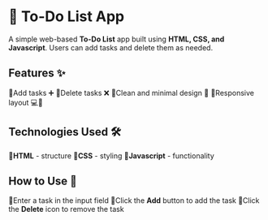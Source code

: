 # 📝 To-Do List App

A simple web-based **To-Do List** app built using **HTML, CSS, and Javascript**.
Users can add tasks and delete them as needed.

## Features ✨
🔹Add tasks ➕
🔹Delete tasks ❌
🔹Clean and minimal design 🎨
🔹Responsive layout 💻📱

## Technologies Used 🛠️
🔹**HTML** - structure
🔹**CSS**  - styling
🔹**Javascript** - functionality

## How to Use 🚀
🔹Enter a task in the input field
🔹Click the **Add** button to add the task
🔹Click the **Delete** icon to remove the task
